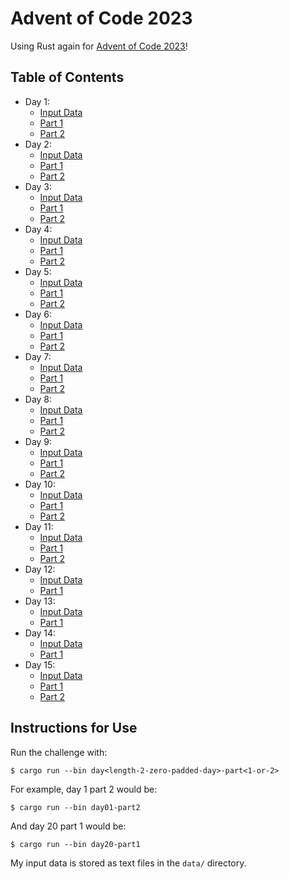 # Advent of Code 2023

Using Rust again for [Advent of Code 2023](https://adventofcode.com/2023)!

## Table of Contents
<!-- GENERATED BEGIN -->
- Day 1:
  - [Input Data](/data/01.txt)
  - [Part 1](/src/bin/day01-part1.rs)
  - [Part 2](/src/bin/day01-part2.rs)
- Day 2:
  - [Input Data](/data/02.txt)
  - [Part 1](/src/bin/day02-part1.rs)
  - [Part 2](/src/bin/day02-part2.rs)
- Day 3:
  - [Input Data](/data/03.txt)
  - [Part 1](/src/bin/day03-part1.rs)
  - [Part 2](/src/bin/day03-part2.rs)
- Day 4:
  - [Input Data](/data/04.txt)
  - [Part 1](/src/bin/day04-part1.rs)
  - [Part 2](/src/bin/day04-part2.rs)
- Day 5:
  - [Input Data](/data/05.txt)
  - [Part 1](/src/bin/day05-part1.rs)
  - [Part 2](/src/bin/day05-part2.rs)
- Day 6:
  - [Input Data](/data/06.txt)
  - [Part 1](/src/bin/day06-part1.rs)
  - [Part 2](/src/bin/day06-part2.rs)
- Day 7:
  - [Input Data](/data/07.txt)
  - [Part 1](/src/bin/day07-part1.rs)
  - [Part 2](/src/bin/day07-part2.rs)
- Day 8:
  - [Input Data](/data/08.txt)
  - [Part 1](/src/bin/day08-part1.rs)
  - [Part 2](/src/bin/day08-part2.rs)
- Day 9:
  - [Input Data](/data/09.txt)
  - [Part 1](/src/bin/day09-part1.rs)
  - [Part 2](/src/bin/day09-part2.rs)
- Day 10:
  - [Input Data](/data/10.txt)
  - [Part 1](/src/bin/day10-part1.rs)
  - [Part 2](/src/bin/day10-part2.rs)
- Day 11:
  - [Input Data](/data/11.txt)
  - [Part 1](/src/bin/day11-part1.rs)
  - [Part 2](/src/bin/day11-part2.rs)
- Day 12:
  - [Input Data](/data/12.txt)
  - [Part 1](/src/bin/day12-part1.rs)
- Day 13:
  - [Input Data](/data/13.txt)
  - [Part 1](/src/bin/day13-part1.rs)
- Day 14:
  - [Input Data](/data/14.txt)
  - [Part 1](/src/bin/day14-part1.rs)
- Day 15:
  - [Input Data](/data/15.txt)
  - [Part 1](/src/bin/day15-part1.rs)
  - [Part 2](/src/bin/day15-part2.rs)
<!-- GENERATED END -->


## Instructions for Use

Run the challenge with:

```
$ cargo run --bin day<length-2-zero-padded-day>-part<1-or-2>
```

For example, day 1 part 2 would be:

```
$ cargo run --bin day01-part2
```

And day 20 part 1 would be:

```
$ cargo run --bin day20-part1
```

My input data is stored as text files in the `data/` directory.
